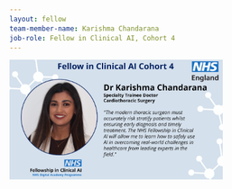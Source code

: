 ```yaml
---
layout: fellow
team-member-name: Karishma Chandarana
job-role: Fellow in Clinical AI, Cohort 4
---
```

<img src="/images/fellow/card/karishma-chandarana-quote.jpg" alt="Alt text" style="width:75%;">